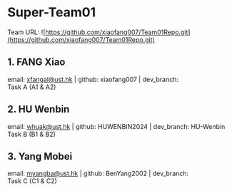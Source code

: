 # Super-Team01 
Team URL: ![https://github.com/xiaofang007/Team01Repo.git](https://github.com/xiaofang007/Team01Repo.git)
## 1. FANG Xiao
email: xfangal@ust.hk | github: xiaofang007 | dev_branch:  
Task A (A1 & A2)
## 2. HU Wenbin
email: whuak@ust.hk | github: HUWENBIN2024 | dev_branch: HU-Wenbin  
Task B (B1 & B2)
## 3. Yang Mobei
email: myangba@ust.hk | github: BenYang2002 | dev_branch:  
Task C (C1 & C2)
